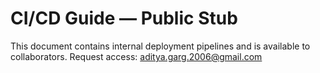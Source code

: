 # CI/CD Guide — Public Stub

This document contains internal deployment pipelines and is available to collaborators. Request
access: <aditya.garg.2006@gmail.com>
